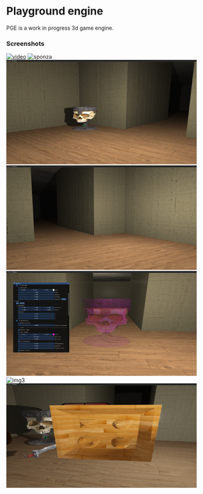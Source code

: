 # Playground engine
PGE is a work in progress 3d game engine.

### Screenshots
[![video](https://img.youtube.com/vi/l_vZgQ2KcpI/0.jpg)](https://youtu.be/l_vZgQ2KcpI)
![sponza](./assets/showcase/screen_shot%20(11).png)
![img1](./assets/showcase/screen_shot%20(7).png)
![img2](./assets/showcase/screen_shot%20(6).png)
![img3](./assets/showcase/screen_shot.png)
![img3](./assets/showcase/screen_shot%20(1).png)
![img3](./assets/showcase/screen_shot%20(13).png)